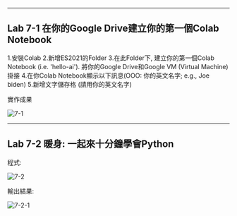 ____
Lab 7-1 在你的Google Drive建立你的第一個Colab Notebook
----
1.安裝Colab
2.新增ES2021的Folder
3.在此Folder下, 建立你的第一個Colab Notebook (i.e. 'hello-ai'). 將你的Google Drive和Google VM (Virtual Machine)掛接
4.在你Colab Notebook顯示以下訊息(OOO: 你的英文名字; e.g., Joe biden)
5.新增文字儲存格 (請用你的英文名字)

實作成果

![7-1](https://user-images.githubusercontent.com/89326999/140629977-204db400-8514-433f-95ad-8061902580fb.png)

____
Lab 7-2 暖身: 一起來十分鐘學會Python
----
程式:

![7-2](https://user-images.githubusercontent.com/89326999/140630206-779a20bf-0ce1-4054-b7eb-772134cbc2dd.png)

輸出結果:

![7-2-1](https://user-images.githubusercontent.com/89326999/140630208-554c3b6e-7152-48e6-a8e0-524e23789950.png)

